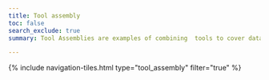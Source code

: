 ```yaml
---
title: Tool assembly
toc: false
search_exclude: true
summary: Tool Assemblies are examples of combining  tools to cover data management tasks across several stages of the RDM life cycle. These can be tools that one or several communities combine to support RDM that can be picked up or accessed and used by others. The assemblies are aimed for users in a specific location and/or for users within a specific domain.

---
```


{% include navigation-tiles.html type="tool_assembly" filter="true" %}
